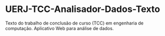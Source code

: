 # UERJ-TCC-Analisador-Dados-Texto
Texto do trabalho de conclusão de curso (TCC) em engenharia de computação. Aplicativo Web para análise de dados. 
